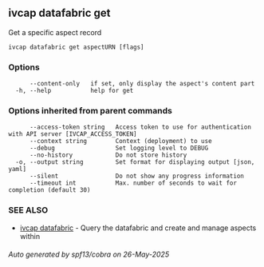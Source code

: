 ## ivcap datafabric get

Get a specific aspect record

```
ivcap datafabric get aspectURN [flags]
```

### Options

```
      --content-only   if set, only display the aspect's content part
  -h, --help           help for get
```

### Options inherited from parent commands

```
      --access-token string   Access token to use for authentication with API server [IVCAP_ACCESS_TOKEN]
      --context string        Context (deployment) to use
      --debug                 Set logging level to DEBUG
      --no-history            Do not store history
  -o, --output string         Set format for displaying output [json, yaml]
      --silent                Do not show any progress information
      --timeout int           Max. number of seconds to wait for completion (default 30)
```

### SEE ALSO

* [ivcap datafabric](ivcap_datafabric.md)	 - Query the datafabric and create and manage aspects within

###### Auto generated by spf13/cobra on 26-May-2025
